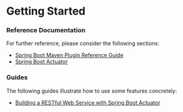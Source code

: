 # Getting Started

### Reference Documentation
For further reference, please consider the following sections:

* [Spring Boot Maven Plugin Reference Guide](https://docs.spring.io/spring-boot/docs/3.1.2/maven-plugin/reference/html/)
* [Spring Boot Actuator](https://docs.spring.io/spring-boot/docs/3.1.2/reference/htmlsinge/index.html#actuator)

### Guides
The following guides illustrate how to use some features concretely:

* [Building a RESTful Web Service with Spring Boot Actuator](https://spring.io/guides/gs/actuator-service/)



